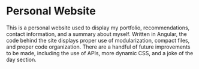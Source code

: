 # Personal Website
This is a personal website used to display my portfolio, recommendations, contact information, and a summary about myself. Written in Angular, the code behind the site displays proper use of modularization, compact files, and proper code organization. There are a handful of future improvements to be made, including the use of APIs, more dynamic CSS, and a joke of the day section.